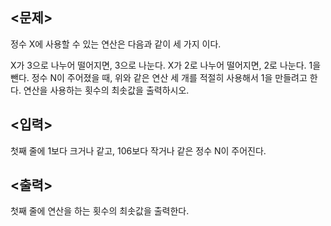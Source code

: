 ## <문제>
정수 X에 사용할 수 있는 연산은 다음과 같이 세 가지 이다.

X가 3으로 나누어 떨어지면, 3으로 나눈다.
X가 2로 나누어 떨어지면, 2로 나눈다.
1을 뺀다.
정수 N이 주어졌을 때, 위와 같은 연산 세 개를 적절히 사용해서 1을 만들려고 한다. 연산을 사용하는 횟수의 최솟값을 출력하시오.


## <입력>
첫째 줄에 1보다 크거나 같고, 106보다 작거나 같은 정수 N이 주어진다.


## <출력>
첫째 줄에 연산을 하는 횟수의 최솟값을 출력한다.
